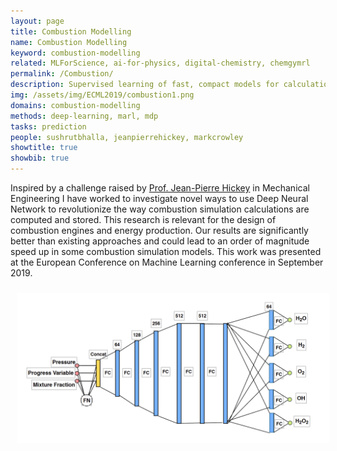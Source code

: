 ```yaml
---
layout: page
title: Combustion Modelling
name: Combustion Modelling
keyword: combustion-modelling
related: MLForScience, ai-for-physics, digital-chemistry, chemgymrl
permalink: /Combustion/
description: Supervised learning of fast, compact models for calculations needed to simulate combustion. 
img: /assets/img/ECML2019/combustion1.png
domains: combustion-modelling
methods: deep-learning, marl, mdp
tasks: prediction
people: sushrutbhalla, jeanpierrehickey, markcrowley
showtitle: true
showbib: true
---
```

Inspired by a challenge raised by [Prof. Jean-Pierre Hickey](/people/jeanpierrehickey/) in Mechanical Engineering I have worked to investigate novel ways to use Deep Neural Network to revolutionize the way combustion simulation calculations are computed and stored. 
This research is relevant for the design of combustion engines and energy production. 
Our results are significantly better than existing approaches and could lead to an order of magnitude speed up in some combustion simulation models. This work was presented at the European Conference on Machine Learning conference in September 2019. 


<img src="/assets/img/ECML2019/combustionnetwork.png" style="width: 500px; padding: 10px; align: center;">



